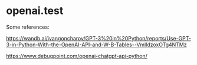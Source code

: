 # openai.test



Some references:

https://wandb.ai/ivangoncharov/GPT-3%20in%20Python/reports/Use-GPT-3-in-Python-With-the-OpenAI-API-and-W-B-Tables--VmlldzoxOTg4NTMz

https://www.debugpoint.com/openai-chatgpt-api-python/


